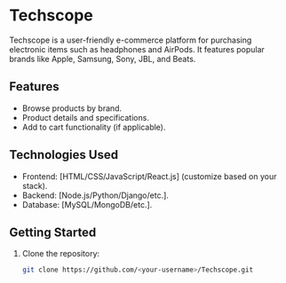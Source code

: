 # Techscope

Techscope is a user-friendly e-commerce platform for purchasing electronic items such as headphones and AirPods. It features popular brands like Apple, Samsung, Sony, JBL, and Beats.

## Features
- Browse products by brand.
- Product details and specifications.
- Add to cart functionality (if applicable).

## Technologies Used
- Frontend: [HTML/CSS/JavaScript/React.js] (customize based on your stack).
- Backend: [Node.js/Python/Django/etc.].
- Database: [MySQL/MongoDB/etc.].

## Getting Started
1. Clone the repository:
   ```bash
   git clone https://github.com/<your-username>/Techscope.git
